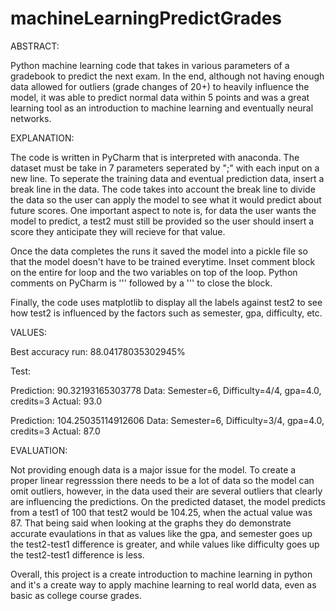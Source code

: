 # machineLearningPredictGrades

ABSTRACT:

Python machine learning code that takes in various parameters of a gradebook to predict the next exam. In the end, although not having enough data allowed for outliers (grade changes of 20+) to heavily influence the model, it was able to predict normal data within 5 points and was a great learning tool as an introduction to machine learning and eventually neural networks.

EXPLANATION:

The code is written in PyCharm that is interpreted with anaconda. The dataset must be take in 7 parameters seperated by ";" with each input on a new line. To seperate the training data and eventual prediction data, insert a break line in the data. The code takes into account the break line to divide the data so the user can apply the model to see what it would predict about future scores. One important aspect to note is, for data the user wants the model to predict, a test2 must still be provided so the user should insert a score they anticipate they will recieve for that value.

Once the data completes the runs it saved the model into a pickle file so that the model doesn't have to be trained everytime. Inset comment block on the entire for loop and the two variables on top of the loop. Python comments on PyCharm is ''' followed by a ''' to close the block.

Finally, the code uses matplotlib to display all the labels against test2 to see how test2 is influenced by the factors such as semester, gpa, difficulty, etc.

VALUES:

Best accuracy run:  88.04178035302945%

Test:

Prediction: 90.32193165303778      Data: Semester=6, Difficulty=4/4, gpa=4.0, credits=3      Actual: 93.0

Prediction: 104.25035114912606     Data: Semester=6, Difficulty=3/4, gpa=4.0, credits=3      Actual: 87.0

EVALUATION:

Not providing enough data is a major issue for the model. To create a proper linear regresssion there needs to be a lot of data so the model can omit outliers, however, in the data used their are several outliers that clearly are influencing the predictions. On the predicted dataset, the model predicts from a test1 of 100 that test2 would be 104.25, when the actual value was 87. That being said when looking at the graphs they do demonstrate accurate evaulations in that as values like the gpa, and semester goes up the test2-test1 difference is greater, and while values like difficulty goes up the test2-test1 difference is less.

Overall, this project is a create introduction to machine learning in python and it's a create way to apply machine learning to real world data, even as basic as college course grades.
